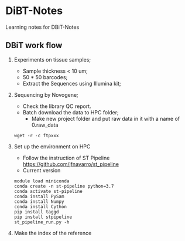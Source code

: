 # DiBT-Notes
Learning notes for DBiT-Notes

## DBiT work flow
  1. Experiments on tissue samples;
     - Sample thickness < 10 um;
     - 50 * 50 barcodes;
     - Extract the Sequences using Illumina kit;
    
   2. Sequencing by Novogene;
      - Check the library QC report.
      - Batch download the data to HPC folder;
        - Make new project folder and put raw data in it with a name of 0.raw_data
      ```
      wget -r -c ftpxxx
      ```
   3. Set up the environment on HPC
      - Follow the instruction of ST Pipeline https://github.com/jfnavarro/st_pipeline
      - Current version
      ```
      module load miniconda
      conda create -n st-pipeline python=3.7
      conda activate st-pipeline
      conda install PySam
      conda install Numpy
      conda install Cython
      pip install taggd
      pip install stpipeline
      st_pipeline_run.py -h
      ```
   4. Make the index of the reference
